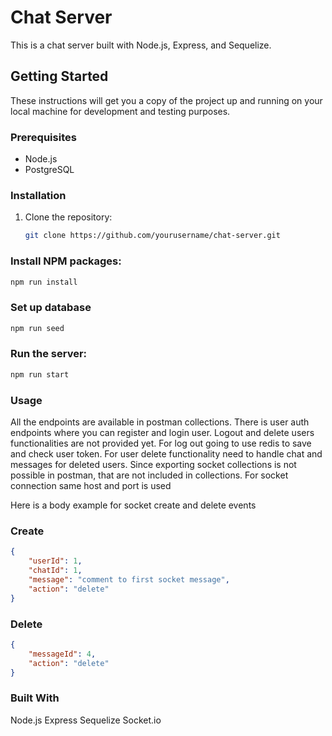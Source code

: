 # Chat Server

This is a chat server built with Node.js, Express, and Sequelize.

## Getting Started

These instructions will get you a copy of the project up and running on your local machine for development and testing purposes.

### Prerequisites

- Node.js
- PostgreSQL

### Installation

1. Clone the repository:
   ```bash
   git clone https://github.com/yourusername/chat-server.git

### Install NPM packages:
 ```bash
npm run install
  ```

###  Set up database
```bash
npm run seed
  ```

### Run the server:
  ```bash
npm run start
  ```

### Usage

All the endpoints are available in postman collections. There is user auth endpoints where you can register and login user. Logout and delete users functionalities are not provided yet. For log out going to use redis to save and check user token. For user delete functionality need to handle chat and messages for deleted users. 
Since exporting socket collections is not possible in postman, that are not included in collections. For socket connection same host and port is used

Here is a body example for socket create and delete events

### Create
```json
{
    "userId": 1,
    "chatId": 1,
    "message": "comment to first socket message",
    "action": "delete"
}
```
### Delete
```json
{
    "messageId": 4,
    "action": "delete"
}
```

### Built With
Node.js
Express
Sequelize
Socket.io